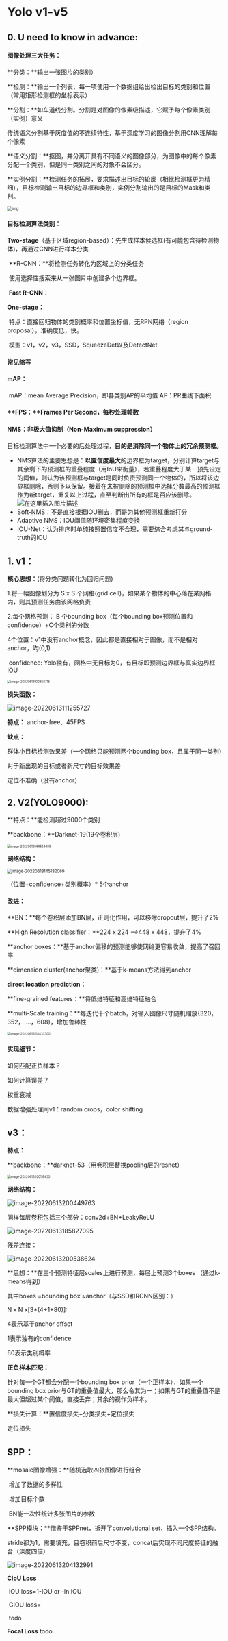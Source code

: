 # Yolo v1-v5

## 0. U need to know in advance:

#### **图像处理三大任务**：

**分类：**输出一张图片的类别）

**检测：**输出一个列表，每一项使用一个数据组给出检出目标的类别和位置（常用矩形检测框的坐标表示）

**分割：**如车道线分割。分割是对图像的像素级描述，它赋予每个像素类别（实例）意义

​	传统语义分割基于灰度值的不连续特性，基于深度学习的图像分割用CNN理解每个像素

​	**语义分割：**抠图，并分离开具有不同语义的图像部分，为图像中的每个像素分配一个类别，但是同一类别之间的对象不会区分。

​	**实例分割：**检测任务的拓展，要求描述出目标的轮廓（相比检测框更为精细），目标检测输出目标的边界框和类别，实例分割输出的是目标的Mask和类别。

<img src="https://pic2.zhimg.com/80/v2-f5aa16e33a671378bb49b5e866c3d3a5_720w.jpg" alt="img" style="zoom: 67%;" />

#### 目标检测算法类别：

**Two-stage**（基于区域region-based）：先生成样本候选框(有可能包含待检测物体)，再通过CNN进行样本分类

​	**R-CNN：**将检测任务转化为区域上的分类任务

​		使用选择性搜索来从一张图片中创建多个边界框。

​	**Fast R-CNN：**

**One-stage：**

​	特点：直接回归物体的类别概率和位置坐标值，无RPN网络（region proposal），准确度低，快。

​	模型：v1，v2，v3，SSD，SqueezeDet以及DetectNet

#### 常见缩写

#### 	**mAP**：

​		mAP：mean Average Precision，即各类别AP的平均值
​		AP：PR曲线下面积

#### 	**FPS：**Frames Per Second，每秒处理帧数

#### 	**NMS：非极大值抑制（Non-Maximum suppression）**

目标检测算法中一个必要的后处理过程，**目的是消除同一个物体上的冗余预测框。**

- NMS算法的主要思想是：**以置信度最大**的边界框为target，分别计算target与其余剩下的预测框的重叠程度（用IoU来衡量），若重叠程度大于某一预先设定的阈值，则认为该预测框与target是同时负责预测同一个物体的，所以将该边界框删除，否则予以保留。接着在未被删除的预测框中选择分数最高的预测框作为新target，重复以上过程，直至判断出所有的框是否应该删除。
  ![在这里插入图片描述](https://img-blog.csdnimg.cn/20201107143950531.png?x-oss-process=image/watermark,type_ZmFuZ3poZW5naGVpdGk,shadow_10,text_aHR0cHM6Ly9ibG9nLmNzZG4ubmV0L3dlaXhpbl80MTU2MDQwMg==,size_1,color_FFFFFF,t_70#pic_center)
- Soft-NMS：不是直接根据IOU删去，而是为其他预测框重新打分
- Adaptive NMS：IOU阈值随环境密集程度变换
- IOU-Net：认为排序时单纯按照置信度不合理，需要综合考虑其与ground-truth的IOU

## 1. v1：

**核心思想：**(将分类问题转化为回归问题)

1.将一幅图像划分为 S x S 个网格(grid cell)，如果某个物体的中心落在某网格内，则其预测任务由该网格负责

2.每个网格预测： B 个bounding box（每个bounding box预测位置和confidence）+C个类别的分数

​	4个位置：v1中没有anchor概念，因此都是直接相对于图像，而不是相对anchor，均(0,1)

​	confidence: Yolo独有，网格中无目标为0，有目标即预测边界框与真实边界框IOU

<img src="https://raw.githubusercontent.com/Mhhhaster/for_picgo/main/202206131009882.png" alt="image-20220613100858716" style="zoom:50%;" />

**损失函数：**

![image-20220613111255727](https://raw.githubusercontent.com/Mhhhaster/for_picgo/main/202206131112825.png)

**特点：** anchor-free、45FPS

**缺点：**

群体小目标检测效果差（一个网格只能预测两个bounding box，且属于同一类别）

对于新出现的目标或者新尺寸的目标效果差

定位不准确（没有anchor）

## 2. V2(YOLO9000):

**特点：**能检测超过9000个类别

**backbone：**Darknet-19(19个卷积层)

<img src="https://raw.githubusercontent.com/Mhhhaster/for_picgo/main/202206131449586.png" alt="image-20220613144924499" style="zoom:50%;" />

**网络结构：**

<img src="https://raw.githubusercontent.com/Mhhhaster/for_picgo/main/202206131451215.png" alt="image-20220613145132069" style="zoom:67%;" />

（位置+confidence+类别概率）* 5个anchor

#### **改进：**

**BN：**每个卷积层添加BN层，正则化作用，可以移除dropout层，提升了2%

**High Resolution classifier：**224 x 224 —>448 x 448，提升了4%

**anchor boxes：**基于anchor偏移的预测能够使网络更容易收敛，提高了召回率

**dimension cluster(anchor聚类)：**基于k-means方法得到anchor

**direct location prediction：**

**fine-grained features：**将低维特征和高维特征融合

**multi-Scale training：**每迭代十个batch，对输入图像尺寸随机缩放{320，352，....，608}，增加鲁棒性

<img src="https://raw.githubusercontent.com/Mhhhaster/for_picgo/main/202206131144392.png" alt="image-20220613114433300" style="zoom:50%;" />

#### 实现细节：

如何匹配正负样本？

如何计算误差？

权重衰减

数据增强处理同v1：random crops，color shifting

## v3：

**特点：**

**backbone：**darknet-53（用卷积层替换pooling层的resnet）

<img src="https://raw.githubusercontent.com/Mhhhaster/for_picgo/main/202206132001507.png" alt="image-20220613200119430" style="zoom:50%;" />

**网络结构：**

![image-20220613200449763](https://raw.githubusercontent.com/Mhhhaster/for_picgo/main/202206132004844.png)

同样每层卷积包括三个部分：conv2d+BN+LeakyReLU

![image-20220613185827095](https://raw.githubusercontent.com/Mhhhaster/for_picgo/main/202206131858144.png)

残差连接：

![image-20220613200538624](https://raw.githubusercontent.com/Mhhhaster/for_picgo/main/202206132005674.png)

**思想：**在三个预测特征层scales上进行预测，每层上预测3个boxes （通过k-means得到）

其中boxes =bounding box ≈anchor（与SSD和RCNN区别：）

N x N x[3*(4+1+80)]:

4表示基于anchor offset

1表示独有的confidence

80表示类别概率

**正负样本匹配：**

针对每一个GT都会分配一个bounding box prior（一个正样本），如果一个bounding box prior与GT的重叠值最大，那么令其为一；如果与GT的重叠值不是最大但超过某个阈值，直接丢弃；其余的视作负样本。

**损失计算：**置信度损失+分类损失+定位损失



定位损失

## SPP：

**mosaic图像增强：**随机选取四张图像进行组合

​	增加了数据的多样性

​	增加目标个数

​	BN能一次性统计多张图片的参数

**SPP模块：**借鉴于SPPnet，拆开了convolutional set，插入一个SPP结构。

stride都为1，需要填充，且卷积前后尺寸不变，concat后实现不同尺度特征的融合（深度四倍）

![image-20220613204132991](https://raw.githubusercontent.com/Mhhhaster/for_picgo/main/202206132041097.png)

**CloU Loss**

​	IOU loss=1-IOU  or -ln IOU

​	GIOU loss=

​	todo

**Focal Loss** todo

